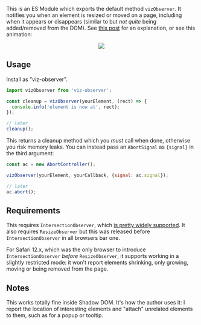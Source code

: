 
This is an ES Module which exports the default method `vizObserver`.
It notifies you when an element is resized or moved on a page, including when it appears or disappears (similar to but _not quite_ being added/removed from the DOM).
See [this post](https://whistlr.info/2021/observing-dom/) for an explanation, or see this animation:

<div style="text-align: center">
  <img src="https://storage.googleapis.com/hwhistlr.appspot.com/assets/node-io-hack.webp" />
</div>

## Usage

Install as "viz-observer".

```js
import vizObserver from 'viz-observer';

const cleanup = vizObserver(yourElement, (rect) => {
  console.info('element is now at', rect);
});

// later
cleanup();
```

This returns a cleanup method which you _must_ call when done, otherwise you risk memory leaks.
You can instead pass an `AbortSignal` as `{signal}` in the third argument:

```js
const ac = new AbortController();

vizObserver(yourElement, yourCallback, {signal: ac.signal});

// later
ac.abort();
```

## Requirements

This requires `IntersectionObserver`, which [is pretty widely supported](https://caniuse.com/intersectionobserver).
It also requires `ResizeObserver` but this was released before `IntersectionObserver` in all browsers bar one.

For Safari 12.x, which was the only browser to introduce `IntersectionObserver` _before_ `ResizeObserver`, it supports working in a slightly restricted mode: it won't report elements shrinking, only growing, moving or being removed from the page.

## Notes

This works totally fine inside Shadow DOM.
It's how the author uses it: I report the location of interesting elements and "attach" unrelated elements to them, such as for a popup or tooltip.

